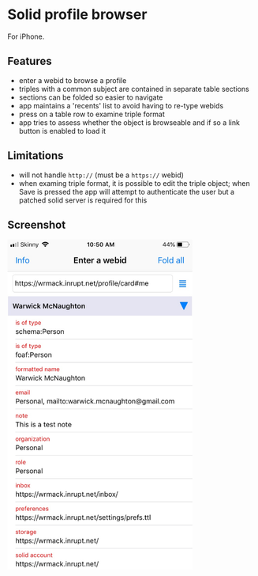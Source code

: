 #  Solid profile browser

For iPhone.  



## Features
- enter a webid to browse a profile
- triples with a common subject are contained in separate table sections
- sections can be folded so easier to navigate 
- app maintains a 'recents' list to avoid having to re-type webids
- press on a table row to examine triple format
- app tries to assess whether the object is browseable and if so a link button is enabled to load it

## Limitations
- will not handle `http://` (must be a `https://` webid)
- when examing triple format, it is possible to edit the triple object; when Save is pressed the app will attempt to authenticate the user but a patched solid server is required for this



## Screenshot
 
 <img src="Screenshot.jpg" width="375" height="667" />
